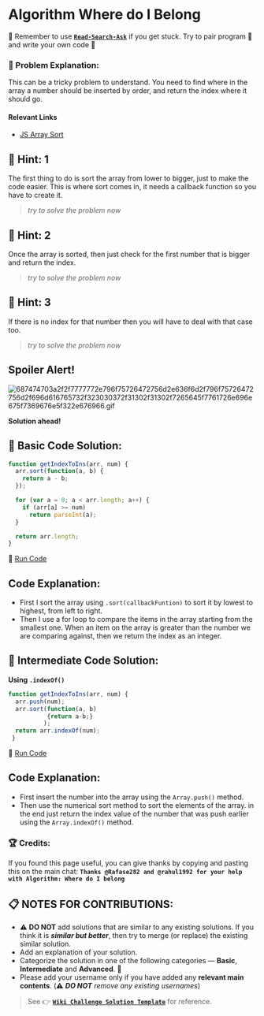 # Algorithm Where do I Belong

:triangular_flag_on_post: Remember to use [**`Read-Search-Ask`**](FreeCodeCamp-Get-Help) if you get stuck. Try to pair program :busts_in_silhouette: and write your own code :pencil:

### :checkered_flag: Problem Explanation:

This can be a tricky problem to understand. You need to find where in the array a number should be inserted by order, and return the index where it should go.

#### Relevant Links
- [JS Array Sort](JS-Array-Prototype-Sort)

## :speech_balloon: Hint: 1

The first thing to do is sort the array from lower to bigger, just to make the code easier. This is where sort comes in, it needs a callback function so you have to create it.

> _try to solve the problem now_

## :speech_balloon: Hint: 2

Once the array is sorted, then just check for the first number that is bigger and return the index.

> _try to solve the problem now_

## :speech_balloon: Hint: 3

If there is no index for that number then you will have to deal with that case too.

> _try to solve the problem now_

## Spoiler Alert!

![687474703a2f2f7777772e796f75726472756d2e636f6d2f796f75726472756d2f696d616765732f323030372f31302f31302f7265645f7761726e696e675f7369676e5f322e676966.gif](https://files.gitter.im/FreeCodeCamp/Wiki/nlOm/thumb/687474703a2f2f7777772e796f75726472756d2e636f6d2f796f75726472756d2f696d616765732f323030372f31302f31302f7265645f7761726e696e675f7369676e5f322e676966.gif)

**Solution ahead!**

## :beginner: Basic Code Solution:

```javascript
function getIndexToIns(arr, num) {
  arr.sort(function(a, b) {
    return a - b;
  });

  for (var a = 0; a < arr.length; a++) {
    if (arr[a] >= num)
      return parseInt(a);
  }

  return arr.length;
}
```

:rocket: [Run Code](https://repl.it/CLjU/36)

## Code Explanation:

- First I sort the array using `.sort(callbackFuntion)` to sort it by lowest to highest, from left to right.
- Then I use a for loop to compare the items in the array starting from the smallest one. When an item on the array is greater than the number we are comparing against, then we return the index as an integer.

## :sunflower: Intermediate Code Solution:

**Using `.indexOf()`**

```javascript
function getIndexToIns(arr, num) {
  arr.push(num);
  arr.sort(function(a, b)
           {return a-b;}
          );
  return arr.indexOf(num);
 }
```

:rocket: [Run Code](https://repl.it/CLjU/37)

## Code Explanation:

- First insert the number into the array using the `Array.push()` method.
- Then use the numerical sort method to sort the elements of the array. in the end just return the index value of the number that was push earlier using the `Array.indexOf()` method.

### :trophy: Credits:

If you found this page useful, you can give thanks by copying and pasting this on the main chat: **`Thanks @Rafase282 and @rahul1992 for your help with Algorithm: Where do I belong`**

## :clipboard: NOTES FOR CONTRIBUTIONS:
- :warning: **DO NOT** add solutions that are similar to any existing solutions. If you think it is **_similar but better_**, then try to merge (or replace) the existing similar solution.
- Add an explanation of your solution.
- Categorize the solution in one of the following categories &mdash; **Basic**, **Intermediate** and **Advanced**. :traffic_light:
- Please add your username only if you have added any **relevant main contents**. (:warning: **_DO NOT_** _remove any existing usernames_)

> See :point_right: [**`Wiki Challenge Solution Template`**](Wiki-Template-Challenge-Solution) for reference.
